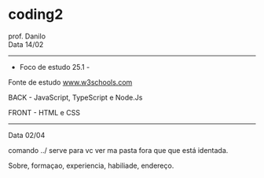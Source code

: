 # coding2
prof. Danilo  
Data 14/02
________________________________________
 - Foco de estudo 25.1 -

Fonte de estudo www.w3schools.com

BACK - JavaScript, TypeScript e Node.Js

FRONT - HTML e CSS
________________________________________

Data 02/04

comando ../ serve para vc ver ma pasta fora que que está identada.

Sobre, formaçao, experiencia, habiliade, endereço.
